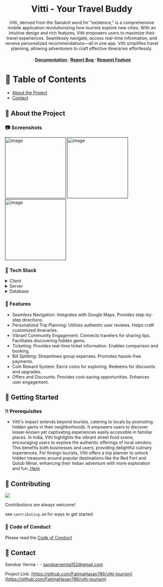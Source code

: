<div align='center'>

<h1>Vitti - Your Travel Buddy</h1>
<p>Vitti, derived from the Sanskrit word for "existence," is a comprehensive mobile application revolutionizing how tourists explore new cities. With an intuitive design and rich features, Vitti empowers users to maximize their travel experiences. Seamlessly navigate, access real-time information, and receive personalized recommendations—all in one app. Vitti simplifies travel planning, allowing adventurers to craft effective itineraries effortlessly.</p>

<h4> <span> · </span> <a href="https://github.com/vipax808/vitti-tourism/blob/master/README.md"> Documentation </a> <span> · </span> <a href="https://github.com/vipax808/vitti-tourism/issues"> Report Bug </a> <span> · </span> <a href="https://github.com/vipax808/vitti-tourism/issues"> Request Feature </a> </h4>


</div>

# :notebook_with_decorative_cover: Table of Contents

- [About the Project](#star2-about-the-project)
- [Contact](#handshake-contact)


## :star2: About the Project

### :camera: Screenshots
<div align="left"> <a href=""><img src="https://github.com/FatimaHasan786/vitti-tourism/assets/142893203/fdc4ad70-116c-411e-9386-d91c017bff8f" alt='image' width='200'/></a> 
<a href=""><img src="https://github.com/FatimaHasan786/vitti-tourism/assets/142893203/a4a6883f-449b-4f8e-9509-03fd6f7687e4" alt='image' width='200'/></a>
 <a href=""><img src="https://github.com/FatimaHasan786/vitti-tourism/assets/142893203/866b0407-4cc7-47bb-abb7-3b15cfd8af56" alt='image' width='200'/></a>
</div>

<div align="left">  </div>

<div align="left"> </div>


### :space_invader: Tech Stack
<details> <summary>Client</summary> <ul>
<li><a href="">Flutter</a></li>
<li><a href="">React-js</a></li>
<li><a href="">Socket.io</a></li>
<li><a href="">Figma</a></li>
</ul> </details>
<details> <summary>Server</summary> <ul>
<li><a href="">Nodejs</a></li>
</ul> </details>
<details> <summary>Database</summary> <ul>
<li><a href="">MongoDb</a></li>
<li><a href="">Firebase</a></li>
</ul> </details>

### :dart: Features
- Seamless Navigation: Integrates with Google Maps. Provides step-by-step directions.
- Personalized Trip Planning: Utilizes authentic user reviews. Helps craft customized itineraries.
- Vibrant Community Engagement: Connects travelers for sharing tips. Facilitates discovering hidden gems.
- Ticketing: Provides real-time ticket information. Enables comparison and booking.
- Bill Splitting: Streamlines group expenses. Promotes hassle-free payments.
- Coin Reward System: Earns coins for exploring. Redeems for discounts and upgrades.
- Offers and Discounts: Provides cost-saving opportunities. Enhances user engagement.


## :toolbox: Getting Started

### :bangbang: Prerequisites

- Vitti's impact extends beyond tourists, catering to locals by promoting hidden gems in their neighborhoods. It empowers users to discover lesser-known yet captivating experiences easily accessible in familiar places. In India, Vitti highlights the vibrant street food scene, encouraging users to explore the authentic offerings of local vendors. This benefits both businesses and users, providing delightful culinary experiences. For foreign tourists, Vitti offers a trip planner to unlock hidden treasures around popular destinations like the Red Fort and Qutub Minar, enhancing their Indian adventure with more exploration and fun.<a href="https://docs.google.com/document/d/1-_rVfU5fMHApiQcjD3g0apUCqRtvpNgA3b3O6jYG6n4/edit?usp=sharing"> Here</a>


## :wave: Contributing

<a href="https://github.com/FatimaHasan786/vitti-tourism/graphs/contributors"> <img src="https://contrib.rocks/image?repo=Louis3797/awesome-readme-template" /> </a>

Contributions are always welcome!

see `contributing.md` for ways to get started

### :scroll: Code of Conduct

Please read the [Code of Conduct](https://github.com/FatimaHasan786/vitti-tourism/blob/master/CODE_OF_CONDUCT.md)

## :handshake: Contact

Sanskar Verma - - sanskarverma152@gmail.com

Project Link: [https://github.com/FatimaHasan786/vitti-tourism](https://github.com/FatimaHasan786/vitti-tourism)
